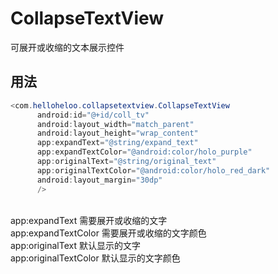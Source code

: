 # CollapseTextView
可展开或收缩的文本展示控件
## 用法        
~~~java
<com.helloheloo.collapsetextview.CollapseTextView
      android:id="@+id/coll_tv"
      android:layout_width="match_parent"
      android:layout_height="wrap_content"
      app:expandText="@string/expand_text"
      app:expandTextColor="@android:color/holo_purple"
      app:originalText="@string/original_text"
      app:originalTextColor="@android:color/holo_red_dark"
      android:layout_margin="30dp"
      />
~~~
<br>
app:expandText 需要展开或收缩的文字<br>
app:expandTextColor 需要展开或收缩的文字颜色<br>
app:originalText 默认显示的文字<br>
app:originalTextColor 默认显示的文字颜色<br>
